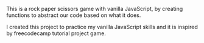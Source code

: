 This is a rock paper scissors game with vanilla JavaScript, by creating functions to abstract our code based on what it does.

I created this project to practice my vanilla JavaScript skills and it is inspired by freecodecamp tutorial project game.